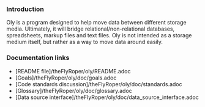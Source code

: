 ### Introduction
Oly is a program designed to help move data between different storage media.  Ultimately, it will bridge relational/non-relational databases, spreadsheets, markup files and text files.  Oly is not intended as a storage medium itself, but rather as a way to move data around easily.

### Documentation links
* [README file]/theFlyRoper/oly/README.adoc
* [Goals]/theFlyRoper/oly/doc/goals.adoc
* [Code standards discussion]/theFlyRoper/oly/doc/standards.adoc
* [Glossary]/theFlyRoper/oly/doc/glossary.adoc
* [Data source interface]/theFlyRoper/oly/doc/data_source_interface.adoc

